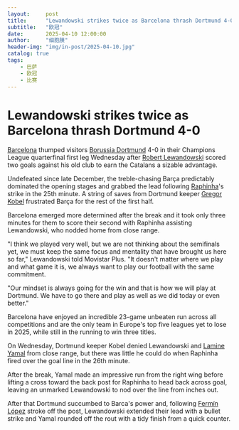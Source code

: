 ```yaml
---
layout:     post
title:      "Lewandowski strikes twice as Barcelona thrash Dortmund 4-0"
subtitle:   "欧冠"
date:       2025-04-10 12:00:00
author:     "细胞膜"
header-img: "img/in-post/2025-04-10.jpg"
catalog: true
tags:
    - 巴萨
    - 欧冠
    - 比赛
---
```


# Lewandowski strikes twice as Barcelona thrash Dortmund 4-0

[Barcelona](http://www.espn.com/soccer/team/_/id/83) thumped visitors [Borussia Dortmund](http://www.espn.com/soccer/team/_/id/124) 4-0 in their Champions League quarterfinal first leg Wednesday after [Robert Lewandowski](http://www.espn.com/soccer/player/_/id/125824/Robert-Lewandowski) scored two goals against his old club to earn the Catalans a sizable advantage.

Undefeated since late December, the treble-chasing Barça predictably dominated the opening stages and grabbed the lead following [Raphinha](http://www.espn.com/soccer/player/_/id/231050/Raphinha)'s strike in the 25th minute. A string of saves from Dortmund keeper [Gregor Kobel](http://www.espn.com/soccer/player/_/id/238544/Gregor-Kobel) frustrated Barça for the rest of the first half.

Barcelona emerged more determined after the break and it took only three minutes for them to score their second with Raphinha assisting Lewandowski, who nodded home from close range.

"I think we played very well, but we are not thinking about the semifinals yet, we must keep the same focus and mentality that have brought us here so far," Lewandowski told Movistar Plus. "It doesn't matter where we play and what game it is, we always want to play our football with the same commitment.

"Our mindset is always going for the win and that is how we will play at Dortmund. We have to go there and play as well as we did today or even better."

Barcelona have enjoyed an incredible 23-game unbeaten run across all competitions and are the only team in Europe's top five leagues yet to lose in 2025, while still in the running to win three titles.

On Wednesday, Dortmund keeper Kobel denied Lewandowski and [Lamine Yamal](https://www.espn.com/soccer/player/_/id/362150/lamine-yamal) from close range, but there was little he could do when Raphinha fired over the goal line in the 26th minute.

After the break, Yamal made an impressive run from the right wing before lifting a cross toward the back post for Raphinha to head back across goal, leaving an unmarked Lewandowski to nod over the line from inches out.

After that Dortmund succumbed to Barca's power and, following [Fermín López](http://espn.com/soccer/player/_/id/354334/fermin-lopez) stroke off the post, Lewandowski extended their lead with a bullet strike and Yamal rounded off the rout with a tidy finish from a quick counter.